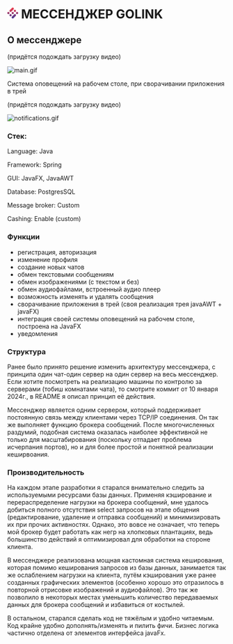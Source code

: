 # ![logoIcon.png](src%2Fmain%2Fresources%2Fimg%2FlogoIcon.png) МЕССЕНДЖЕР GOLINK



## О мессенджере

(придётся подождать загрузку видео)

![main.gif](src%2Fmain%2Fresources%2Freadme%2Fmain.gif)

Система оповещений на рабочем столе, при сворачивании приложения в трей 

(придётся подождать загрузку видео)

![notifications.gif](src%2Fmain%2Fresources%2Freadme%2Fnotifications.gif)

### Стек:

Language: Java

Framework: Spring

GUI: JavaFX, JavaAWT

Database: PostgresSQL

Message broker: Custom

Cashing: Enable (custom)

### Функции

- регистрация, авторизация
- изменение профиля
- создание новых чатов
- обмен текстовыми сообщениям
- обмен изображениями (с текстом и без)
- обмен аудиофайлами, встроенный аудио плеер
- возможность изменять и удалять сообщения
- сворачивание приложения в трей (своя реализация трея javaAWT + javaFX)
- интеграция своей системы оповещений на рабочем столе, построена на JavaFX
- уведомления

### Структура

Ранее было принято решение изменить архитектуру мессенджера, с принципа один чат-один сервер на один сервер на весь мессенджер. Если хотите посмотреть на реализацию машины по контролю за серверами (тобиш комнатами чата), то смотрите коммит от 10 января 2024г., в README я описал принцип её действия.

Мессенджер является одним сервером, который поддерживает постоянную связь между клиентами через TCP/IP соединения. Он так же выполняет функцию брокера сообщений. После многочисленных раздумий, подобная система оказалась наиболее эффективной не только для масштабирования (поскольку отпадает проблема исчерпания портов), но и для более простой и понятной реализации кеширвоания.

### Производительность
На каждом этапе разработки я старался внимательно следить за используемыми ресурсами базы данных. Применяя кэширование и перераспределение нагрузки на брокера сообщений, мне удалось добиться полного отсутствия select запросов на этапе общения (редактирование, удаление и отправка сообщений) и минимизировать их при прочих активностях. Однако, это вовсе не означает, что теперь мой брокер будет работать как негр на хлопковых плантациях, ведь большинство действий я оптимизировал для обработки на стороне клиента.

В мессенджере реализована мощная кастомная система кеширования, которая помимо кеширования запросов из базы данных, занимается так же ослаблением нагрузки на клиента, путём кэширования уже ранее созданных графических элементов (особенно хорошо это отразилось в повторной отрисовке изображений и аудиофайлов). Это так же позволило в некоторых местах уменьшить количество передаваемых данных для брокера сообщений и избавиться от костылей.

В остальном, старался сделать код не тяжёлым и удобно читаемым. Код крайне удобно дополнять/изменять и пилить фичи. Бизнес логика частично отделена от элементов интерфейса javaFx. 
